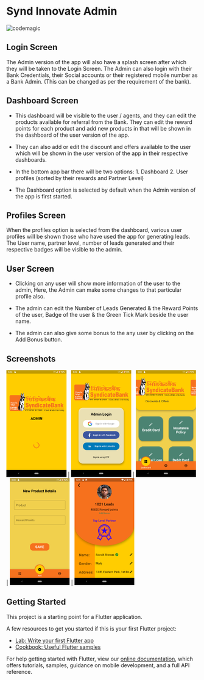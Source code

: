 # Synd Innovate Admin
![codemagic](https://api.codemagic.io/apps/5d7aeda7ef074c25be70d4d4/5d7aeda7ef074c25be70d4d3/status_badge.svg)

## Login Screen
The Admin version of the app will also have a splash screen after which they will be taken to the Login Screen. The Admin can also login with their Bank Credentials, their Social accounts or their registered mobile number as a Bank Admin. (This can be changed as per the requirement of the bank).

## Dashboard Screen
* This dashboard will be visible to the user / agents, and they can edit the products available for referral from the Bank. They can edit the reward points for each product and add new products in that will be shown in the dashboard of the user version of the app.

* They can also add or edit the discount and offers available to the user which will be shown in the user version of the app in their respective dashboards.

* In the bottom app bar there will be two options: 1. Dashboard 2. User profiles (sorted by their rewards and Partner Level)

* The Dashboard option is selected by default when the Admin version of the app is first started.

## Profiles Screen
When the profiles option is selected from the dashboard, various user profiles will be shown those who have used the app for generating leads. The User name, partner level, number of leads generated and their respective badges will be visible to the admin.

## User Screen
* Clicking on any user will show more information of the user to the admin, Here, the Admin can make some changes to that particular profile also.

* The admin can edit the Number of Leads Generated & the Reward Points of the user, Badge of the user & the Green Tick Mark beside the user name.

* The admin can also give some bonus to the any user by clicking on the Add Bonus button.
## Screenshots
<img src="https://github.com/sbis04/synd_innovate_prototype/blob/master/Admin%20Screenshot/Admin_1.png" height="280" alt="Screenshot"/> | <img src="https://github.com/sbis04/synd_innovate_prototype/blob/master/Admin%20Screenshot/Admin_2.png" height="280" alt="Screenshot"/> | <img src="https://github.com/sbis04/synd_innovate_prototype/blob/master/Admin%20Screenshot/Admin_3.png" height="280" alt="Screenshot"/> | <img src="https://github.com/sbis04/synd_innovate_prototype/blob/master/Admin%20Screenshot/Admin_4.png" height="280" alt="Screenshot"/> | <img src="https://github.com/sbis04/synd_innovate_prototype/blob/master/Admin%20Screenshot/Admin_5.png" height="280" alt="Screenshot"/>

## Getting Started

This project is a starting point for a Flutter application.

A few resources to get you started if this is your first Flutter project:

- [Lab: Write your first Flutter app](https://flutter.dev/docs/get-started/codelab)
- [Cookbook: Useful Flutter samples](https://flutter.dev/docs/cookbook)

For help getting started with Flutter, view our
[online documentation](https://flutter.dev/docs), which offers tutorials,
samples, guidance on mobile development, and a full API reference.
